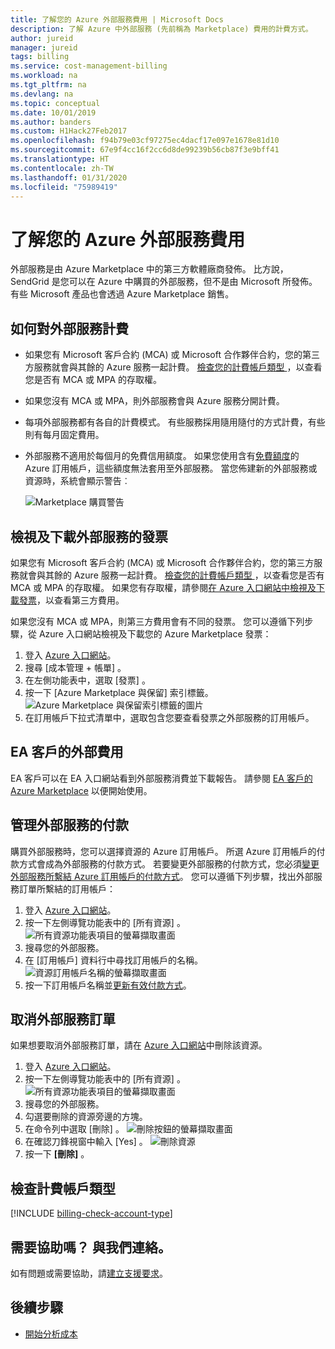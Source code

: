 ```yaml
---
title: 了解您的 Azure 外部服務費用 | Microsoft Docs
description: 了解 Azure 中外部服務 (先前稱為 Marketplace) 費用的計費方式。
author: jureid
manager: jureid
tags: billing
ms.service: cost-management-billing
ms.workload: na
ms.tgt_pltfrm: na
ms.devlang: na
ms.topic: conceptual
ms.date: 10/01/2019
ms.author: banders
ms.custom: H1Hack27Feb2017
ms.openlocfilehash: f94b79e03cf97275ec4dacf17e097e1678e81d10
ms.sourcegitcommit: 67e9f4cc16f2cc6d8de99239b56cb87f3e9bff41
ms.translationtype: HT
ms.contentlocale: zh-TW
ms.lasthandoff: 01/31/2020
ms.locfileid: "75989419"
---
```

# <a name="understand-your-azure-external-services-charges"></a>了解您的 Azure 外部服務費用
外部服務是由 Azure Marketplace 中的第三方軟體廠商發佈。 比方說，SendGrid 是您可以在 Azure 中購買的外部服務，但不是由 Microsoft 所發佈。 有些 Microsoft 產品也會透過 Azure Marketplace 銷售。

## <a name="how-external-services-are-billed"></a>如何對外部服務計費

- 如果您有 Microsoft 客戶合約 (MCA) 或 Microsoft 合作夥伴合約，您的第三方服務就會與其餘的 Azure 服務一起計費。 [檢查您的計費帳戶類型 ](#check-billing-account-type)，以查看您是否有 MCA 或 MPA 的存取權。
- 如果您沒有 MCA 或 MPA，則外部服務會與 Azure 服務分開計費。
- 每項外部服務都有各自的計費模式。 有些服務採用隨用隨付的方式計費，有些則有每月固定費用。
- 外部服務不適用於每個月的免費信用額度。 如果您使用含有[免費額度](https://azure.microsoft.com/pricing/spending-limits/)的 Azure 訂用帳戶，這些額度無法套用至外部服務。 當您佈建新的外部服務或資源時，系統會顯示警告︰

    ![Marketplace 購買警告](./media/understand-azure-marketplace-charges/credit-warning.png)

<!-- ## View external service spending and history in the Azure portal
You can view a list of the external services that are on each subscription within the [Azure portal](https://portal.azure.com/):

1. Sign in to the [Azure portal](https://portal.azure.com/) as the account administrator.
2. In the Hub menu, select **Subscriptions**.

    ![Select Subscriptions in the Hub menu](./media/understand-azure-marketplace-charges/sub-button.png)
3. In the **Subscriptions** blade, select the subscription that you want to view, and then select **External services**.

    ![Select a subscription in the billing blade](./media/understand-azure-marketplace-charges/select-sub-external-services.png)
4. You should see each of your external service orders, the publisher name, service tier you bought, name you gave the resource, and the current order status. To see past bills, select an external service.

    ![Select an external service](./media/understand-azure-marketplace-charges/external-service-blade2.png)
5. From here, you can view past bill amounts including the tax breakdown.

    ![View external services billing history](./media/understand-azure-marketplace-charges/billing-overview-blade.png) -->

## <a name="view-and-download-invoices-for-external-services"></a>檢視及下載外部服務的發票

如果您有 Microsoft 客戶合約 (MCA) 或 Microsoft 合作夥伴合約，您的第三方服務就會與其餘的 Azure 服務一起計費。 [檢查您的計費帳戶類型 ](#check-billing-account-type)，以查看您是否有 MCA 或 MPA 的存取權。 如果您有存取權，請參閱[在 Azure 入口網站中檢視及下載發票](download-azure-invoice.md)，以查看第三方費用。

如果您沒有 MCA 或 MPA，則第三方費用會有不同的發票。 您可以遵循下列步驟，從 Azure 入口網站檢視及下載您的 Azure Marketplace 發票：

1. 登入 [Azure 入口網站](https://portal.azure.com)。
1. 搜尋 [成本管理 + 帳單]  。
1. 在左側功能表中，選取 [發票]  。
1. 按一下 [Azure Marketplace 與保留]  索引標籤。![Azure Marketplace 與保留索引標籤的圖片](./media/understand-azure-marketplace-charges/invoice-tabs.png)
1. 在訂用帳戶下拉式清單中，選取包含您要查看發票之外部服務的訂用帳戶。

## <a name="external-spending-for-ea-customers"></a>EA 客戶的外部費用

EA 客戶可以在 EA 入口網站看到外部服務消費並下載報告。 請參閱 [EA 客戶的 Azure Marketplace](https://ea.azure.com/helpdocs/azureMarketplace) 以便開始使用。

## <a name="manage-payment-for-external-services"></a>管理外部服務的付款

購買外部服務時，您可以選擇資源的 Azure 訂用帳戶。 所選 Azure 訂用帳戶的付款方式會成為外部服務的付款方式。 若要變更外部服務的付款方式，您必須[變更外部服務所繫結 Azure 訂用帳戶的付款方式](../manage/change-credit-card.md)。 您可以遵循下列步驟，找出外部服務訂單所繫結的訂用帳戶：

1. 登入 [Azure 入口網站](https://portal.azure.com)。
1. 按一下左側導覽功能表中的 [所有資源]  。
     ![所有資源功能表項目的螢幕擷取畫面](./media/understand-azure-marketplace-charges/all-resources.png)
1. 搜尋您的外部服務。
1. 在 [訂用帳戶]  資料行中尋找訂用帳戶的名稱。
    ![資源訂用帳戶名稱的螢幕擷取畫面](./media/understand-azure-marketplace-charges/sub-selected.png)
1. 按一下訂用帳戶名稱並[更新有效付款方式](../manage/change-credit-card.md)。

<!-- Update your payment methods for external service orders from the [Account Center](https://account.windowsazure.com/).

> [!NOTE]
> If you purchased your subscription with a Work or School account, [contact support](https://portal.azure.com/?#blade/Microsoft_Azure_Support/HelpAndSupportBlade) to make changes to your payment method.

1. Sign in to the [Account Center](https://account.windowsazure.com/) and [navigate to the **marketplace** tab](https://account.windowsazure.com/Store)

    ![Select marketplace in the account center](./media/understand-azure-marketplace-charges/select-marketplace.png)
2. Select the external service you want to manage

    ![Select the external service you want to manage](./media/understand-azure-marketplace-charges/select-ext-service.png)
3. Click **Change payment method** on the right side of the page. This link brings you to a different portal to manage your payment method.

    ![Order summary](./media/understand-azure-marketplace-charges/change-payment.PNG)
4. Click **Edit info** and follow instructions to update your payment information.

    ![Select edit info](./media/understand-azure-marketplace-charges/edit-info.png) -->

## <a name="cancel-an-external-service-order"></a>取消外部服務訂單
如果想要取消外部服務訂單，請在 [Azure 入口網站](https://portal.azure.com)中刪除該資源。

1. 登入 [Azure 入口網站](https://portal.azure.com)。
1. 按一下左側導覽功能表中的 [所有資源]  。
    ![所有資源功能表項目的螢幕擷取畫面](./media/understand-azure-marketplace-charges/all-resources.png)
1. 搜尋您的外部服務。
1. 勾選要刪除的資源旁邊的方塊。
1. 在命令列中選取 [刪除]  。
    ![刪除按鈕的螢幕擷取畫面](./media/understand-azure-marketplace-charges/delete-button.png)
1. 在確認刀鋒視窗中輸入 [Yes]  。
    ![刪除資源](./media/understand-azure-marketplace-charges/delete-resource.PNG)
1. 按一下 **[刪除]** 。

## <a name="check-billing-account-type"></a>檢查計費帳戶類型
[!INCLUDE [billing-check-account-type](../../../includes/billing-check-mca.md)]

## <a name="need-help-contact-us"></a>需要協助嗎？ 與我們連絡。

如有問題或需要協助，請[建立支援要求](https://go.microsoft.com/fwlink/?linkid=2083458)。

## <a name="next-steps"></a>後續步驟
- [開始分析成本](../costs/quick-acm-cost-analysis.md)
